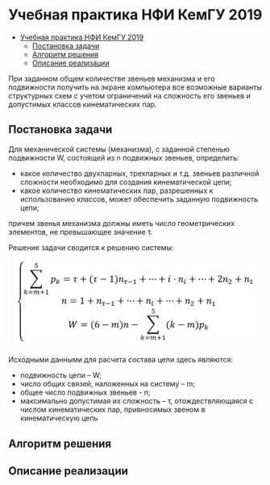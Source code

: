 # Учебная практика НФИ КемГУ 2019

- [Учебная практика НФИ КемГУ 2019](#%D0%A3%D1%87%D0%B5%D0%B1%D0%BD%D0%B0%D1%8F-%D0%BF%D1%80%D0%B0%D0%BA%D1%82%D0%B8%D0%BA%D0%B0-%D0%9D%D0%A4%D0%98-%D0%9A%D0%B5%D0%BC%D0%93%D0%A3-2019)
  - [Постановка задачи](#%D0%9F%D0%BE%D1%81%D1%82%D0%B0%D0%BD%D0%BE%D0%B2%D0%BA%D0%B0-%D0%B7%D0%B0%D0%B4%D0%B0%D1%87%D0%B8)
  - [Алгоритм решения](#%D0%90%D0%BB%D0%B3%D0%BE%D1%80%D0%B8%D1%82%D0%BC-%D1%80%D0%B5%D1%88%D0%B5%D0%BD%D0%B8%D1%8F)
  - [Описание реализации](#%D0%9E%D0%BF%D0%B8%D1%81%D0%B0%D0%BD%D0%B8%D0%B5-%D1%80%D0%B5%D0%B0%D0%BB%D0%B8%D0%B7%D0%B0%D1%86%D0%B8%D0%B8)

При заданном общем количестве звеньев механизма и его подвижности получить на экране компьютера все возможные варианты структурных схем с учетом ограничений на сложность его звеньев и допустимых классов кинематических пар.

## Постановка задачи

Для механической системы (механизма), с заданной степенью подвижности W, состоящей из n подвижных звеньев, определить:

- какое количество двухпарных, трехпарных и т.д. звеньев различной сложности необходимо для создания кинематической цепи;
- какое количество кинематических пар, разрешенных к использованию классов, может обеспечить заданную подвижность цепи;

причем звенья механизма должны иметь число геометрических элементов, не превышающее значение τ.

Решение задачи сводится к решению системы:

![Система Дворникова](images/math.png "Система Дворникова")

Исходными данными для расчета состава цепи здесь являются:

- подвижность цепи – W;
- число общих связей, наложенных на систему – m;
- общее число подвижных звеньев - n;
- максимально допустимая их сложность – τ, отождествляющаяся с числом кинематических пар, привносимых звеном в кинематическую цепь

## Алгоритм решения

## Описание реализации
